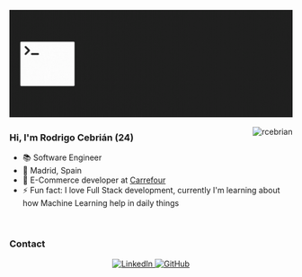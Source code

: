 ![GIF presentation](rcebrian_bio_gif.gif)

<img align="right" src="https://github-readme-stats.vercel.app/api?username=rcebrian&hide=[%22stars%22]&show_icons=true" alt="rcebrian" /> 

### Hi, I'm Rodrigo Cebrián (24)
- 📚 Software Engineer
- 🏡 Madrid, Spain
- 🏢 E-Commerce developer at [Carrefour](https://www.carrefour.es)
- ⚡ Fun fact: I love Full Stack development, currently I'm learning about how Machine Learning help in daily things

<br>

### Contact
<div align="center">
    <a href="https://linkedin.com/in/rcebrian/" target="_blank">
        <img src=https://img.shields.io/badge/linkedin-%231E77B5.svg?&style=for-the-badge&logo=linkedin&logoColor=white alt=LinkedIn style="margin-bottom: 5px;" />
    </a> 
    <a href="https://github.com/rcebrian" target="_blank">
        <img src=https://img.shields.io/badge/github-%2324292e.svg?&style=for-the-badge&logo=github&logoColor=white alt=GitHub style="margin-bottom: 5px;" />
    </a>
</div>
